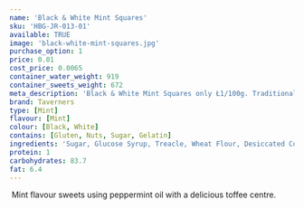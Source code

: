 ```yaml
---
name: 'Black & White Mint Squares'
sku: 'HBG-JR-013-01'
available: TRUE
image: 'black-white-mint-squares.jpg'
purchase_option: 1
price: 0.01
cost_price: 0.0065
container_water_weight: 919
container_sweets_weight: 672
meta_description: 'Black & White Mint Squares only Ł1/100g. Traditional sweets and more at Humbugs Confectionery Store. Specialists in satisfying your sweet tooth!'
brand: Taverners
type: [Mint]
flavour: [Mint]
colour: [Black, White]
contains: [Gluten, Nuts, Sugar, Gelatin]
ingredients: 'Sugar, Glucose Syrup, Treacle, Wheat Flour, Desiccated Coconut, Vegetable Oil, Humectant (E422), Liquorice Extract, Gelatine, Natural Flavourings, Cocoa Powder, Colours (E162, E100, E160C, E163) Fruit & Vegetable Concentrates.'
protein: 1
carbohydrates: 83.7
fat: 6.4
---
```

 Mint flavour sweets using peppermint oil with a delicious toffee centre.